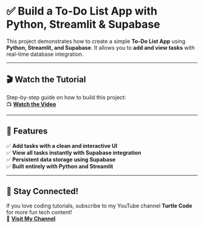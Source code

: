 # ✅ Build a To-Do List App with Python, Streamlit & Supabase  

This project demonstrates how to create a simple **To-Do List App** using **Python, Streamlit, and Supabase**. It allows you to **add and view tasks** with real-time database integration.  

---  

## 🎬 Watch the Tutorial  
Step-by-step guide on how to build this project:  
📺 **[Watch the Video](https://youtu.be/ip87CHxtoJY)**  

---  

## 📝 Features  
✅ **Add tasks with a clean and interactive UI**  
✅ **View all tasks instantly with Supabase integration**  
✅ **Persistent data storage using Supabase**  
✅ **Built entirely with Python and Streamlit**  

---  

## 📢 Stay Connected!  
If you love coding tutorials, subscribe to my YouTube channel **Turtle Code** for more fun tech content!  
📌 **[Visit My Channel](https://www.youtube.com/@TurtleCode)**  
